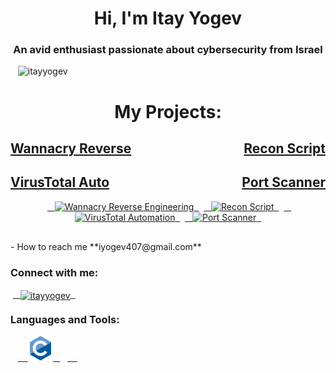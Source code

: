<h1 align="center">Hi, I'm Itay Yogev</h1>
<h3 align="center">An avid enthusiast passionate about cybersecurity from Israel</h3>

<p align="left" style="margin-bottom: 15px;"> 
 <img src="https://komarev.com/ghpvc/?username=itayyogev&label=Profile%20views&color=0e75b6&style=flat" alt="itayyogev" /> 
</p>

<h1 align="center">My Projects:</h1>

<h2 align="center" style="display: flex; justify-content: space-between;">
  <a href="https://github.com/ItayYogev/Wannacry-Reverse-Engineering">Wannacry Reverse</a>
  <a href="https://github.com/ItayYogev/Reconnaissance-Script-Bash-">Recon Script</a>
</h2>
<h2 align="center" style="display: flex; justify-content: space-between;">
  <a href="https://github.com/ItayYogev/VirusTotal-Automation">VirusTotal Auto</a>
  <a href="https://github.com/ItayYogev/Port-Scanner">Port Scanner</a>
</h2>

<p align="center" style="margin-bottom: 30px;">
 <a href="https://github.com/ItayYogev/Wannacry-Reverse-Engineering">
  <img src="https://www.novabackup.com/hs-fs/hubfs/WannaCry.jpg?width=200&name=WannaCry.jpg" width="200" height="200" alt="Wannacry Reverse Engineering">
 </a>
 <a href="https://github.com/ItayYogev/Reconnaissance-Script-Bash-">
  <img src="https://i.ytimg.com/vi/H2JQGGuIK58/hqdefault.jpg" width="200" height="200" alt="Recon Script">
 </a>
 <a href="https://github.com/ItayYogev/VirusTotal-Automation">
  <img src="https://i.ytimg.com/vi/jOJwiqcLIEc/maxresdefault.jpg" width="200" height="200" alt="VirusTotal Automation">
 </a>
 <a href="https://github.com/ItayYogev/Port-Scanner">
  <img src="https://i.ytimg.com/vi/8sPoMcsnlSg/maxresdefault.jpg" width="200" height="200" alt="Port Scanner">
 </a>
</p>

<p align="left" style="margin-bottom: 15px;">- How to reach me **iyogev407@gmail.com**</p>

<h3 align="left">Connect with me:</h3>
<p align="left">
 <a href="https://linkedin.com/in/itayyogev" target="blank">
  <img align="center" src="https://raw.githubusercontent.com/rahuldkjain/github-profile-readme-generator/master/src/images/icons/Social/linked-in-alt.svg" alt="itayyogev" height="30" width="40" />
 </a>
</p>

<h3 align="left" style="margin-top: 20px;">Languages and Tools:</h3>
<p align="left"> 
 <a href="https://www.cprogramming.com/" target="_blank" rel="noreferrer"> 
  <img src="https://raw.githubusercontent.com/devicons/devicon/master/icons/c/c-original.svg" alt="c" width="40" height="40"/> 
 </a> 
 <a href="https://www.w3schools.com/cpp/" target="_blank" rel="noreferrer"> 
  <img src="https://raw.githubusercontent.com/devicons/
